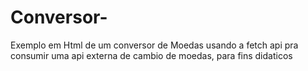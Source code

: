 # Conversor-
Exemplo em Html de um conversor de Moedas usando a fetch api pra consumir uma api externa de cambio de moedas, para fins didaticos
